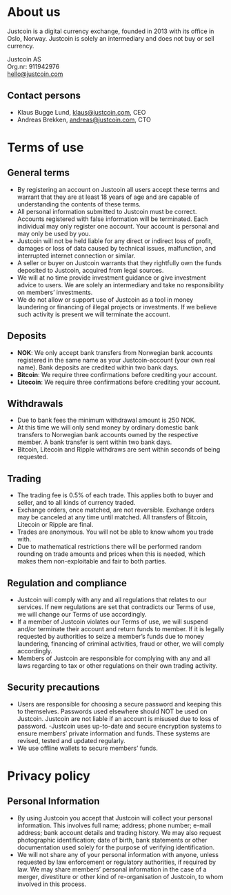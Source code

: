 About us
===

Justcoin is a digital currency exchange, founded in 2013 with its office in Oslo, Norway. Justcoin is solely an intermediary and does not buy or sell currency.

Justcoin AS<br>
Org.nr: 911942976<br>
hello@justcoin.com

Contact persons
---

* Klaus Bugge Lund, klaus@justcoin.com, CEO
* Andreas Brekken, andreas@justcoin.com, CTO

Terms of use
===

General terms
---

- By registering an account on Justcoin all users accept these terms and warrant that they are at least 18 years of age and are capable of understanding the contents of these terms.
- All personal information submitted to Justcoin must be correct. Accounts registered with false information will be terminated. Each individual may only register one account. Your account is personal and may only be used by you.
- Justcoin will not be held liable for any direct or indirect loss of profit, damages or loss of data caused by technical issues, malfunction, and interrupted internet connection or similar.
- A seller or buyer on Justcoin warrants that they rightfully own the funds deposited to Justcoin, acquired from legal sources.
- We will at no time provide investment guidance or give investment advice to users. We are solely an intermediary and take no responsibility on members’ investments.
- We do not allow or support use of Justcoin as a tool in money laundering or financing of illegal projects or investments. If we believe such activity is present we will terminate the account.

Deposits
---

- **NOK**: We only accept bank transfers from Norwegian bank accounts registered in the same name as your Justcoin-account (your own real name). Bank deposits are credited within two bank days.
- **Bitcoin**: We require three confirmations before crediting your account.
- **Litecoin**: We require three confirmations before crediting your account.

Withdrawals
---

- Due to bank fees the minimum withdrawal amount is 250 NOK.
- At this time we will only send money by ordinary domestic bank transfers to Norwegian bank accounts owned by the respective member. A bank transfer is sent within two bank days.
- Bitcoin, Litecoin and Ripple withdraws are sent within seconds of being requested.

Trading
---

- The trading fee is 0.5% of each trade. This applies both to buyer and seller, and to all kinds of currency traded.
- Exchange orders, once matched, are not reversible. Exchange orders may be canceled at any time until matched. All transfers of Bitcoin, Litecoin or Ripple are final.
- Trades are anonymous. You will not be able to know whom you trade with.
- Due to mathematical restrictions there will be performed random rounding on trade amounts and prices when this is needed, which makes them non-exploitable and fair to both parties.

Regulation and compliance
---

- Justcoin will comply with any and all regulations that relates to our services. If new regulations are set that contradicts our Terms of use, we will change our Terms of use accordingly.
- If a member of Justcoin violates our Terms of use, we will suspend and/or terminate their account and return funds to member. If it is legally requested by authorities to seize a member’s funds due to money laundering, financing of criminal activities, fraud or other, we will comply accordingly.
- Members of Justcoin are responsible for complying with any and all laws regarding to tax or other regulations on their own trading activity.

Security precautions
---

- Users are responsible for choosing a secure password and keeping this to themselves. Passwords used elsewhere should NOT be used on Justcoin. Justcoin are not liable if an account is misused due to loss of password.
-Justcoin uses up-to-date and secure encryption systems to ensure members’ private information and funds. These systems are revised, tested and updated regularly.
- We use offline wallets to secure members’ funds.

Privacy policy
===

Personal Information
---

- By using Justcoin you accept that Justcoin will collect your personal information. This involves full name; address; phone number; e-mail address; bank account details and trading history. We may also request photographic identification; date of birth, bank statements or other documentation used solely for the purpose of verifying identification.
- We will not share any of your personal information with anyone, unless requested by law enforcement or regulatory authorities, if required by law. We may share members’ personal information in the case of a merger, divestiture or other kind of re-organisation of Justcoin, to whom involved in this process.
